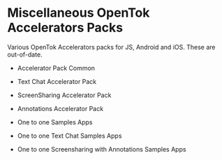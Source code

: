 # Miscellaneous OpenTok Accelerators Packs

Various OpenTok Accelerators packs for JS, Android and iOS. These are out-of-date.

* Accelerator Pack Common

* Text Chat Accelerator Pack

* ScreenSharing Accelerator Pack

* Annotations Accelerator Pack

* One to one Samples Apps

* One to one Text Chat Samples Apps

* One to one Screensharing with Annotations Samples Apps

